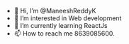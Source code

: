 - 👋 Hi, I’m @ManeeshReddyK
- 👀 I’m interested in Web development
- 🌱 I’m currently learning ReactJs
- 📫 How to reach me 8639085600.

<!---
ManeeshReddyK/ManeeshReddyK is a ✨ special ✨ repository because its `README.md` (this file) appears on your GitHub profile.
You can click the Preview link to take a look at your changes.
--->
